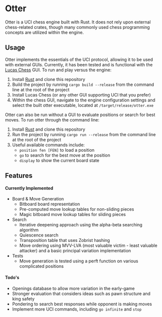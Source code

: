# Otter

Otter is a UCI chess engine built with Rust. It does not rely upon external chess-related crates, though many commonly used chess programming concepts are utilized within the engine.

## Usage

Otter implements the essentials of the UCI protocol, allowing it to be used with external GUIs. Currently, it has been tested and is functional with the [Lucas Chess](https://lucaschess.pythonanywhere.com/downloads) GUI. To run and play versus the engine:

1. Install [Rust](https://www.rust-lang.org/tools/install) and clone this repository
2. Build the project by running `cargo build --release` from the command line at the root of the project
3. Install Lucas Chess (or any other GUI supporting UCI that you prefer)
4. Within the chess GUI, navigate to the engine configuration settings and select the built otter executable, located at `/target/release/otter.exe`

Otter can also be run without a GUI to evaluate positions or search for best moves. To run otter through the command line:

1. Install [Rust](https://www.rust-lang.org/tools/install) and clone this repository
2. Run the project by running `cargo run --release` from the command line at the root of the project
3. Useful available commands include:
    - `position fen [FEN]` to load a position
    - `go` to search for the best move at the position
    - `display` to show the current board state

## Features

#### Currently Implemented
- Board & Move Generation
    - Bitboard board representation
    - Pre-computed move lookup tables for non-sliding pieces
    - Magic bitboard move lookup tables for sliding pieces
- Search
    - Iterative deepening approach using the alpha-beta searching algorithm
    - Quiescence search
    - Transposition table that uses Zobrist hashing
    - Move ordering using MVV-LVA (most valuable victim - least valuable attacker) and a basic principal variation implementation
- Tests
    - Move generation is tested using a perft function on various complicated positions

#### Todo's
- Openings database to allow more variation in the early-game
- Stronger evaluation that considers ideas such as pawn structure and king safety
- Pondering to search best responses while opponent is making moves
- Implement more UCI commands, including `go infinite` and `stop`
